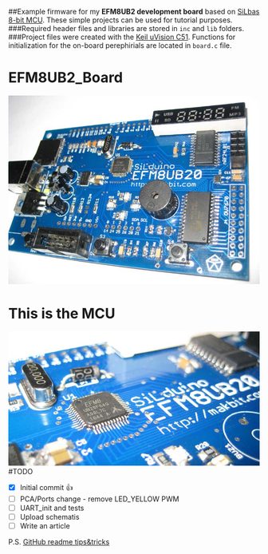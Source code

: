##Example firmware for my **EFM8UB2 development board** based on [SiLbas 8-bit MCU](https://www.silabs.com/products/mcu/8-bit).
These simple projects can be used for tutorial purposes.
###Required header files and libraries are stored in `inc` and `lib` folders.
###Project files were created with the [Keil uVision C51](http://www.keil.com/c51/).
Functions for initialization for the on-board perephirials are located in `board.c` file.
# EFM8UB2_Board
![EFM8UB2_Board](EFM8UB2_Board.jpg)
# This is the MCU
![EFM8UB2_Board_MCU](EFM8UB2_Board_MCU.jpg)
#TODO
- [x] Initial commit :+1:
- [ ] PCA/Ports change - remove LED_YELLOW PWM
- [ ] UART_init and tests
- [ ] Upload schematis
- [ ] Write an article

P.S. [GitHub readme tips&tricks](https://help.github.com/articles/basic-writing-and-formatting-syntax/)

